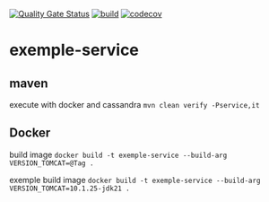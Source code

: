 [![Quality Gate Status](https://sonarcloud.io/api/project_badges/measure?project=doudouchat_exemple-service&metric=alert_status)](https://sonarcloud.io/dashboard?id=doudouchat_exemple-service)
[![build](https://github.com/doudouchat/exemple-service/workflows/build/badge.svg)](https://github.com/doudouchat/exemple-service/actions)
[![codecov](https://codecov.io/gh/doudouchat/exemple-service/graph/badge.svg)](https://codecov.io/gh/doudouchat/exemple-service) 

# exemple-service

## maven

<p>execute with docker and cassandra <code>mvn clean verify -Pservice,it</code></p>

## Docker

<p>build image <code>docker build -t exemple-service --build-arg VERSION_TOMCAT=@Tag .</code></p>

<p>exemple build image <code>docker build -t exemple-service --build-arg VERSION_TOMCAT=10.1.25-jdk21 .</code>
